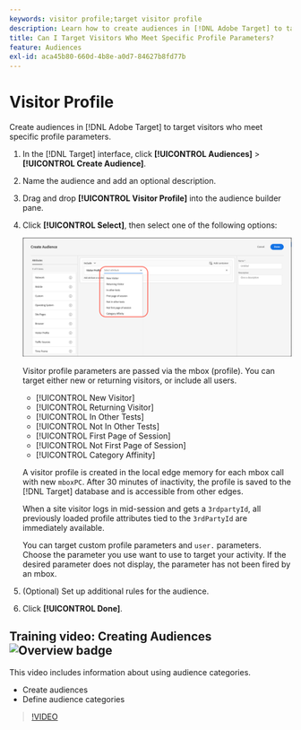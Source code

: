 ```yaml
---
keywords: visitor profile;target visitor profile
description: Learn how to create audiences in [!DNL Adobe Target] to target visitors who meet specific profile parameters such as new or returning visitor, category affinity, and more.
title: Can I Target Visitors Who Meet Specific Profile Parameters?
feature: Audiences
exl-id: aca45b80-660d-4b8e-a0d7-84627b8fd77b
---
```

# Visitor Profile

Create audiences in [!DNL Adobe Target] to target visitors who meet specific profile parameters.

1. In the [!DNL Target] interface, click **[!UICONTROL Audiences]** > **[!UICONTROL Create Audience]**. 
1. Name the audience and add an optional description. 
1. Drag and drop **[!UICONTROL Visitor Profile]** into the audience builder pane.

1. Click **[!UICONTROL Select]**, then select one of the following options:

   ![](assets/target_visitor_profile.png)

   Visitor profile parameters are passed via the mbox (profile). You can target either new or returning visitors, or include all users.

    * [!UICONTROL New Visitor] 
    * [!UICONTROL Returning Visitor] 
    * [!UICONTROL In Other Tests] 
    * [!UICONTROL Not In Other Tests] 
    * [!UICONTROL First Page of Session] 
    * [!UICONTROL Not First Page of Session] 
    * [!UICONTROL Category Affinity]

   A visitor profile is created in the local edge memory for each mbox call with new `mboxPC`. After 30 minutes of inactivity, the profile is saved to the [!DNL Target] database and is accessible from other edges.

   When a site visitor logs in mid-session and gets a `3rdpartyId`, all previously loaded profile attributes tied to the `3rdPartyId` are immediately available.

   You can target custom profile parameters and `user.` parameters. Choose the parameter you use want to use to target your activity. If the desired parameter does not display, the parameter has not been fired by an mbox. 

1. (Optional) Set up additional rules for the audience. 
1. Click **[!UICONTROL Done]**.

## Training video: Creating Audiences ![Overview badge](/help/assets/overview.png)

This video includes information about using audience categories.

* Create audiences 
* Define audience categories

>[!VIDEO](https://video.tv.adobe.com/v/17392)
